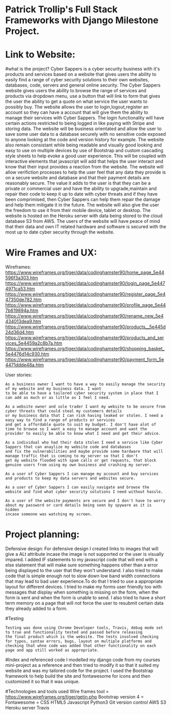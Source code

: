 # Patrick Trollip's Full Stack Frameworks with Django Milestone Project.


# Link to Website:

#what is the project?
    Cyber Sappers is a cyber security business with it's products and services based on a website that gives users
    the ability to easily find a range of cyber security solutions to their own websites, databases, code, servers and general 
    online security. The Cyber Sappers website gives users the ability to browse the range of services and products via dropdown menu,
    use a button that will link to form that gives the user the ability to get a quote on what service the user wants to possibly buy.
    The website allows the user to login,logout,register an account so they can have a account that will give them the ability to manage
    their services with Cyber Sappers. The login functionality will have certain actions restricted to being logged in like paying with
    Stripe and storing data. The website will be business orientated and allow the user to save some user data to a database securely with no 
    sensitive code exposed to anyone looking at the code and version history for example.
    The website also remain consistant while being readable and visually good looking and easy to use on multiple devices by use of Bootstrap
    and custom cascading style sheets to help evoke a good user experience. This will be coupled with interactive elements that javascript will
    add that helps the user interact and know that their input provides a reaction from the website. The website will allow verifiction
    processes to help the user feel that any data they provide is on a secure website and database and that their payment details are reasonably
    secure. The value it adds to the user is that they can be a private or commercial user and have the ability to upgrade,maintain and repair
    their code to keep it up to date with cyber threats and if they have been comprimised, then Cyber Sappers can help them  repair the damage
    and help them mitigate it in the future. The website will also give the user the freedom to use it from their mobile device, tablet or desktop.
    The website is hosted on the Heroku server with data being stored to the cloud database S3 from AWS. The users of the website will have peace 
    of mind that their data and own IT related hardware and software is secured with the most up to date cyber security through the website.



# Wire Frames and UX:
 Wireframes:
    https://www.wireframes.org/tiger/data/codinghamster90/home_page_5e44596f3a303.htm
    https://www.wireframes.org/tiger/data/codinghamster90/login_page_5e4474971ca53.htm
    https://www.wireframes.org/tiger/data/codinghamster90/register_page_5e447350de782.htm
    https://www.wireframes.org/tiger/data/codinghamster90/profile_page_5e447b619894a.htm
    https://www.wireframes.org/tiger/data/codinghamster90/rename_new_5e4434013dea9.htm
    https://www.wireframes.org/tiger/data/codinghamster90/products__5e445d24d36d4.htm
    https://www.wireframes.org/tiger/data/codinghamster90/products_and_services_5e4459a2c8b7a.htm
    https://www.wireframes.org/tiger/data/codinghamster90/shopping_basket_5e4476d14c930.htm
    https://www.wireframes.org/tiger/data/codinghamster90/payment_form_5e4471ddde48a.htm


User stories:

    As a business owner I want to have a way to easily manage the security of my website and my business data. I want
    to be able to have a tailored cyber security system in place that I can add as much or as little as I feel I need.

    As a website owner and sole trader I want my website to be secure from cyber threats that could steal my customers details
    or my business data that I can risk having leaked or stolen. I need a easy way to find a range of products or services
    and get a affordable quote to suit my budget. I don't have alot of time to browse so I want a easy to manage account and want the 
    provider to easily be able to know what I need and get their advice.

    As a individual who had their data stolen I need a service like Cyber Sappers that can anaylize my website code and databases
    and fix the vulnerabilities and maybe provide some hardware that will manage traffic that is coming to my server so that I don't
    get my website flooded with spam calls or get requests, that block genuine users from using my own business and crashing my server.

    As a user of Cyber Sappers I can manage my account and buy services and products to keep my data servers and websites secure.

    As a user of Cyber Sappers I can easily navigate and browse the website and find what cyber security solutions I need without hassle.

    As a user of the website payments are secure and I don't have to worry about my password or card details being seen by spyware as it is hidden
    incase someone was watching my screen.


# Project planning:

Defensive design:
    For defensive design I created links to images that will give a ALt attribute incase the image is not supported or the 
    user is visually impared. I added IF statements to my javascript code that will end with a else statement that will make sure something happens other than
    a error being displayed to the user that they won't understand. I also tried to make code that is simple enough not to slow down low band width connections
    that may lead to bad user experience.To do that I tried to use a appropriate layout for different devices. I tried to make my forms user friendly too with messages
    that display when something is missing on the form, when the form is sent and when the form is unable to send. I also tried to have a short term memory on a page 
    that will not force the user to resubmit certain data they already added to a form.

#Testing

    Testing was done using Chrome Developer tools, Travis, debug mode set to true and functionality tested and passed before releasing
    the final product which is the website. The tests involved checking for typos, syntax errors, bugs, layout on multiple platforms and 
    checking that whne code was added that other functionality on each page and app still worked as appropriate.

#Index and referenced code
    I modelled my django code from my courses mini-project as a reference and then tried to modify it so that it suited my website and was my 
    tailored code for the project. I used the Bootstrap framework to help build the site and fontawesome for icons and then customized it 
    so that it was unique.

#Technologies and tools used
 Wire frames tool = https://www.wireframes.org/tiger/getin.php
 Bootstrap version 4 =
 Fontawesome =
 CSS
 HTML5
 Javascript
 Python3
 Git version control
 AWS S3
 Heroku server
 Travis
 